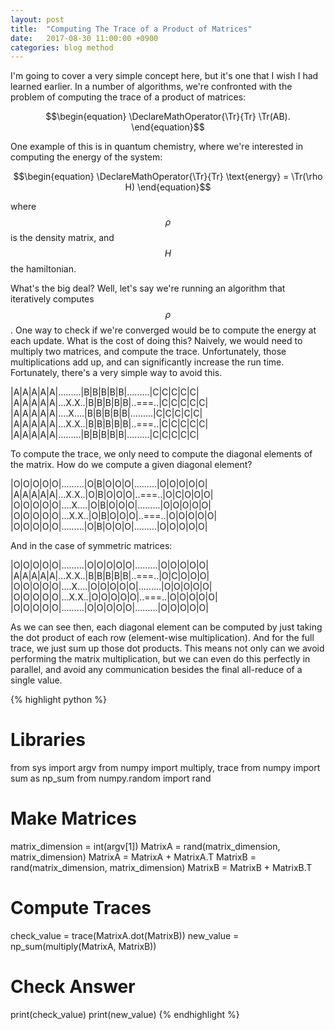 ```yaml
---
layout: post
title:  "Computing The Trace of a Product of Matrices"
date:   2017-08-30 11:00:00 +0900
categories: blog method
---
```


I'm going to cover a very simple concept here, but it's one that I wish I had
learned earlier. In a number of algorithms, we're confronted with the problem
of computing the trace of a product of matrices:

$$\begin{equation}
\DeclareMathOperator{\Tr}{Tr}
\Tr(AB).
\end{equation}$$

One example of this is in quantum chemistry, where we're interested in computing
the energy of the system:

$$\begin{equation}
\DeclareMathOperator{\Tr}{Tr}
\text{energy} = \Tr(\rho H)
\end{equation}$$

where $$\rho$$ is the density matrix, and $$H$$ the hamiltonian.

What's the big deal? Well, let's say we're running an algorithm that iteratively
computes $$\rho$$. One way to check if we're converged would be to compute the
energy at each update. What is the cost of doing this? Naively, we would
need to multiply two matrices, and compute the trace. Unfortunately, those
multiplications add up, and can significantly increase the run time.
Fortunately, there's a very simple way to avoid this.

|A|A|A|A|A|.........|B|B|B|B|B|.........|C|C|C|C|C|
|A|A|A|A|A|...X.X..|B|B|B|B|B|..===..|C|C|C|C|C|
|A|A|A|A|A|....X....|B|B|B|B|B|.........|C|C|C|C|C|
|A|A|A|A|A|...X.X..|B|B|B|B|B|..===..|C|C|C|C|C|
|A|A|A|A|A|.........|B|B|B|B|B|.........|C|C|C|C|C|

To compute the trace, we only need to compute the diagonal elements of the
matrix. How do we compute a given diagonal element?

|O|O|O|O|O|.........|O|B|O|O|O|.........|O|O|O|O|O|
|A|A|A|A|A|...X.X..|O|B|O|O|O|..===..|O|C|O|O|O|
|O|O|O|O|O|....X....|O|B|O|O|O|.........|O|O|O|O|O|
|O|O|O|O|O|...X.X..|O|B|O|O|O|..===..|O|O|O|O|O|
|O|O|O|O|O|.........|O|B|O|O|O|.........|O|O|O|O|O|

And in the case of symmetric matrices:

|O|O|O|O|O|.........|O|O|O|O|O|.........|O|O|O|O|O|
|A|A|A|A|A|...X.X..|B|B|B|B|B|..===..|O|C|O|O|O|
|O|O|O|O|O|....X....|O|O|O|O|O|.........|O|O|O|O|O|
|O|O|O|O|O|...X.X..|O|O|O|O|O|..===..|O|O|O|O|O|
|O|O|O|O|O|.........|O|O|O|O|O|.........|O|O|O|O|O|

As we can see then, each diagonal element can be computed by just taking the
dot product of each row (element-wise multiplication). And for the full trace,
we just sum up those dot products. This means not only can we avoid performing
the matrix multiplication, but we can even do this perfectly in parallel, and
avoid any communication besides the final all-reduce of a single value.

{% highlight python %}
# Libraries
from sys import argv
from numpy import multiply, trace
from numpy import sum as np_sum
from numpy.random import rand

# Make Matrices
matrix_dimension = int(argv[1])
MatrixA = rand(matrix_dimension, matrix_dimension)
MatrixA = MatrixA + MatrixA.T
MatrixB = rand(matrix_dimension, matrix_dimension)
MatrixB = MatrixB + MatrixB.T

# Compute Traces
check_value = trace(MatrixA.dot(MatrixB))
new_value = np_sum(multiply(MatrixA, MatrixB))

# Check Answer
print(check_value)
print(new_value)
{% endhighlight %}
